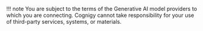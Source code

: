 !!! note
    You are subject to the terms of the Generative AI model providers to which you are connecting. Cognigy cannot take responsibility for your use of third-party services, systems, or materials.

